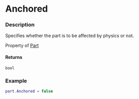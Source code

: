 # Anchored
### Description
Specifies whether the part is to be affected by physics or not.

Property of [Part](/classes/Part/)

#### Returns
`bool`

### Example
```lua
part.Anchored = false
```